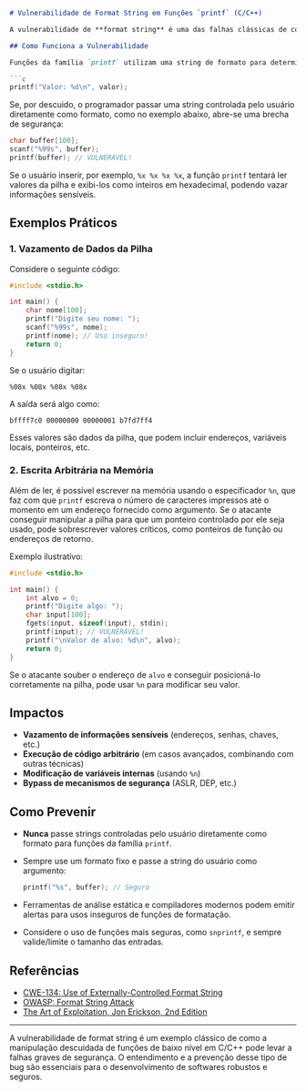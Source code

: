 ```markdown
# Vulnerabilidade de Format String em Funções `printf` (C/C++)

A vulnerabilidade de **format string** é uma das falhas clássicas de corrupção de memória em softwares escritos em C e C++. Ela ocorre quando funções de formatação de saída, como `printf`, `fprintf`, `sprintf`, `snprintf`, entre outras, recebem como argumento de formato uma string controlada pelo usuário, sem a devida validação. Essa falha pode permitir desde a leitura de dados sensíveis da memória até a execução arbitrária de código.

## Como Funciona a Vulnerabilidade

Funções da família `printf` utilizam uma string de formato para determinar como os argumentos subsequentes devem ser interpretados e exibidos. Por exemplo:

```c
printf("Valor: %d\n", valor);
```

Se, por descuido, o programador passar uma string controlada pelo usuário diretamente como formato, como no exemplo abaixo, abre-se uma brecha de segurança:

```c
char buffer[100];
scanf("%99s", buffer);
printf(buffer); // VULNERÁVEL!
```

Se o usuário inserir, por exemplo, `%x %x %x %x`, a função `printf` tentará ler valores da pilha e exibi-los como inteiros em hexadecimal, podendo vazar informações sensíveis.

## Exemplos Práticos

### 1. Vazamento de Dados da Pilha

Considere o seguinte código:

```c
#include <stdio.h>

int main() {
    char nome[100];
    printf("Digite seu nome: ");
    scanf("%99s", nome);
    printf(nome); // Uso inseguro!
    return 0;
}
```

Se o usuário digitar:  
```
%08x %08x %08x %08x
```
A saída será algo como:
```
bffff7c0 00000000 00000001 b7fd7ff4
```
Esses valores são dados da pilha, que podem incluir endereços, variáveis locais, ponteiros, etc.

### 2. Escrita Arbitrária na Memória

Além de ler, é possível escrever na memória usando o especificador `%n`, que faz com que `printf` escreva o número de caracteres impressos até o momento em um endereço fornecido como argumento. Se o atacante conseguir manipular a pilha para que um ponteiro controlado por ele seja usado, pode sobrescrever valores críticos, como ponteiros de função ou endereços de retorno.

Exemplo ilustrativo:

```c
#include <stdio.h>

int main() {
    int alvo = 0;
    printf("Digite algo: ");
    char input[100];
    fgets(input, sizeof(input), stdin);
    printf(input); // VULNERÁVEL!
    printf("\nValor de alvo: %d\n", alvo);
    return 0;
}
```

Se o atacante souber o endereço de `alvo` e conseguir posicioná-lo corretamente na pilha, pode usar `%n` para modificar seu valor.

## Impactos

- **Vazamento de informações sensíveis** (endereços, senhas, chaves, etc.)
- **Execução de código arbitrário** (em casos avançados, combinando com outras técnicas)
- **Modificação de variáveis internas** (usando `%n`)
- **Bypass de mecanismos de segurança** (ASLR, DEP, etc.)

## Como Prevenir

- **Nunca** passe strings controladas pelo usuário diretamente como formato para funções da família `printf`.
- Sempre use um formato fixo e passe a string do usuário como argumento:

    ```c
    printf("%s", buffer); // Seguro
    ```

- Ferramentas de análise estática e compiladores modernos podem emitir alertas para usos inseguros de funções de formatação.
- Considere o uso de funções mais seguras, como `snprintf`, e sempre valide/limite o tamanho das entradas.

## Referências

- [CWE-134: Use of Externally-Controlled Format String](https://cwe.mitre.org/data/definitions/134.html)
- [OWASP: Format String Attack](https://owasp.org/www-community/attacks/Format_string_attack)
- [The Art of Exploitation, Jon Erickson, 2nd Edition](https://www.nostarch.com/hacking2.htm)

---

A vulnerabilidade de format string é um exemplo clássico de como a manipulação descuidada de funções de baixo nível em C/C++ pode levar a falhas graves de segurança. O entendimento e a prevenção desse tipo de bug são essenciais para o desenvolvimento de softwares robustos e seguros.
```

